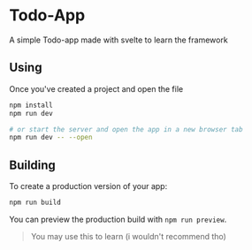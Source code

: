 # Todo-App

A simple Todo-app made with svelte to learn the framework

## Using

Once you've created a project and open the file

```bash
npm install
npm run dev

# or start the server and open the app in a new browser tab
npm run dev -- --open
```

## Building

To create a production version of your app:

```bash
npm run build
```

You can preview the production build with `npm run preview`.

>You may use this to learn (i wouldn't recommend tho)
